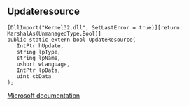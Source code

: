 ## Updateresource

```
[DllImport("Kernel32.dll", SetLastError = true)][return: MarshalAs(UnmanagedType.Bool)]
public static extern bool UpdateResource(
   IntPtr hUpdate,
   string lpType,
   string lpName,
   ushort wLanguage,
   IntPtr lpData,
   uint cbData
);
```

[Microsoft documentation](https://docs.microsoft.com/en-us/windows/win32/api/winbase/nf-winbase-updateresourcew)
